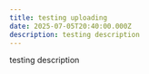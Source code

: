 ```yaml
---
title: testing uploading
date: 2025-07-05T20:40:00.000Z
description: testing description
---
```

testing description
